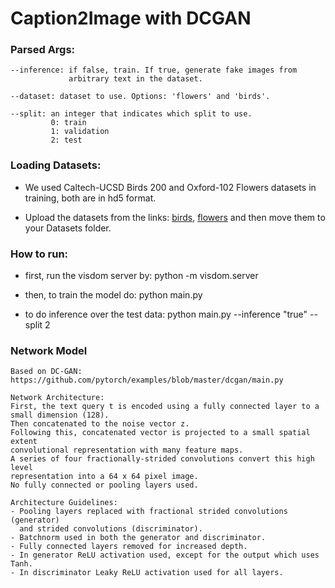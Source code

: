# Caption2Image with DCGAN

### Parsed Args:
    --inference: if false, train. If true, generate fake images from
                 arbitrary text in the dataset. 

    --dataset: dataset to use. Options: 'flowers' and 'birds'.
    
    --split: an integer that indicates which split to use.
             0: train
             1: validation
             2: test

### Loading Datasets:
  *  We used Caltech-UCSD Birds 200 and Oxford-102 Flowers datasets in training, both are in hd5 format.
  
  * Upload the datasets from the links: [birds](https://drive.google.com/file/d/1mNhn6MYpBb-JwE86GC1kk0VJsYj-Pn5j/view), [flowers](https://drive.google.com/file/d/1EgnaTrlHGaqK5CCgHKLclZMT_AMSTyh8/view) and then move them to your Datasets folder.

### How to run:           
  * first, run the visdom server by: python -m visdom.server

  * then, to train the model do: python main.py 

  * to do inference over the test data: python main.py --inference "true" --split 2

### Network Model
    Based on DC-GAN:
    https://github.com/pytorch/examples/blob/master/dcgan/main.py
    
    Network Architecture:
    First, the text query t is encoded using a fully connected layer to a 
    small dimension (128). 
    Then concatenated to the noise vector z.  
    Following this, concatenated vector is projected to a small spatial extent
    convolutional representation with many feature maps.
    A series of four fractionally-strided convolutions convert this high level
    representation into a 64 x 64 pixel image. 
    No fully connected or pooling layers used.

    Architecture Guidelines:
    - Pooling layers replaced with fractional strided convolutions (generator)
      and strided convolutions (discriminator).
    - Batchnorm used in both the generator and discriminator.
    - Fully connected layers removed for increased depth.
    - In generator ReLU activation used, except for the output which uses Tanh.
    - In discriminator Leaky ReLU activation used for all layers.

